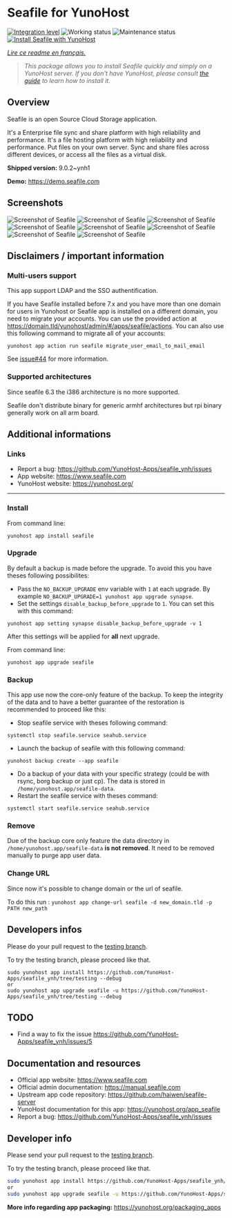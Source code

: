 <!--
N.B.: This README was automatically generated by https://github.com/YunoHost/apps/tree/master/tools/README-generator
It shall NOT be edited by hand.
-->

# Seafile for YunoHost

[![Integration level](https://dash.yunohost.org/integration/seafile.svg)](https://dash.yunohost.org/appci/app/seafile) ![Working status](https://ci-apps.yunohost.org/ci/badges/seafile.status.svg) ![Maintenance status](https://ci-apps.yunohost.org/ci/badges/seafile.maintain.svg)  
[![Install Seafile with YunoHost](https://install-app.yunohost.org/install-with-yunohost.svg)](https://install-app.yunohost.org/?app=seafile)

*[Lire ce readme en français.](./README_fr.md)*

> *This package allows you to install Seafile quickly and simply on a YunoHost server.
If you don't have YunoHost, please consult [the guide](https://yunohost.org/#/install) to learn how to install it.*

## Overview

Seafile is an open Source Cloud Storage application.

It's a Enterprise file sync and share platform with high reliability and performance. It's a file hosting platform with high reliability and performance. Put files on your own server. Sync and share files across different devices, or access all the files as a virtual disk.


**Shipped version:** 9.0.2~ynh1

**Demo:** https://demo.seafile.com

## Screenshots

![Screenshot of Seafile](./doc/screenshots/mobile-ios-client.jpg)
![Screenshot of Seafile](./doc/screenshots/drive-client.png)
![Screenshot of Seafile](./doc/screenshots/file-locking.jpg)
![Screenshot of Seafile](./doc/screenshots/access-logs.jpg)
![Screenshot of Seafile](./doc/screenshots/file-history.png)
![Screenshot of Seafile](./doc/screenshots/wiki_en.png)
![Screenshot of Seafile](./doc/screenshots/sharing-dialog.png)
![Screenshot of Seafile](./doc/screenshots/sync-client.jpg)

## Disclaimers / important information

### Multi-users support

This app support LDAP and the SSO authentification.

If you have Seafile installed before 7.x and you have more than one domain for users in Yunohost or Seafile app is installed on a different domain, you need to migrate your accounts.
You can use the provided action at https://domain.tld/yunohost/admin/#/apps/seafile/actions. You can also use this following command to migrate all of your accounts:
```
yunohost app action run seafile migrate_user_email_to_mail_email
```
See [issue#44](https://github.com/YunoHost-Apps/seafile_ynh/issues/44)
for more information.

### Supported architectures

Since seafile 6.3 the i386 architecture is no more supported.

Seafile don't distribute binary for generic armhf architectures but rpi binary generally work on all arm board.

<!--Limitations
------------

* Any known limitations.-->

Additional informations
-----------------------

### Links

 * Report a bug: https://github.com/YunoHost-Apps/seafile_ynh/issues
 * App website: https://www.seafile.com
 * YunoHost website: https://yunohost.org/

---

### Install

From command line:

`yunohost app install seafile`

### Upgrade

By default a backup is made before the upgrade. To avoid this you have theses following possibilites:
- Pass the `NO_BACKUP_UPGRADE` env variable with `1` at each upgrade. By example `NO_BACKUP_UPGRADE=1 yunohost app upgrade synapse`.
- Set the settings `disable_backup_before_upgrade` to `1`. You can set this with this command:

`yunohost app setting synapse disable_backup_before_upgrade -v 1`

After this settings will be applied for **all** next upgrade.

From command line:

`yunohost app upgrade seafile`

### Backup

This app use now the core-only feature of the backup. To keep the integrity of the data and to have a better guarantee of the restoration is recommended to proceed like this:

- Stop seafile service with theses following command:

`systemctl stop seafile.service seahub.service`

- Launch the backup of seafile with this following command:

`yunohost backup create --app seafile`

- Do a backup of your data with your specific strategy (could be with rsync, borg backup or just cp). The data is stored in `/home/yunohost.app/seafile-data`.
- Restart the seafile service with theses command:

`systemctl start seafile.service seahub.service`

### Remove

Due of the backup core only feature the data directory in `/home/yunohost.app/seafile-data` **is not removed**. It need to be removed manually to purge app user data.

### Change URL

Since now it's possible to change domain or the url of seafile.

To do this run : `yunohost app change-url seafile -d new_domain.tld -p PATH new_path`

Developers infos
----------------

Please do your pull request to the [testing branch](https://github.com/YunoHost-Apps/seafile_ynh/tree/testing).

To try the testing branch, please proceed like that.
```
sudo yunohost app install https://github.com/YunoHost-Apps/seafile_ynh/tree/testing --debug
or
sudo yunohost app upgrade seafile -u https://github.com/YunoHost-Apps/seafile_ynh/tree/testing --debug
```

TODO
----

- Find a way to fix the issue https://github.com/YunoHost-Apps/seafile_ynh/issues/5

## Documentation and resources

* Official app website: <https://www.seafile.com>
* Official admin documentation: <https://manual.seafile.com>
* Upstream app code repository: <https://github.com/haiwen/seafile-server>
* YunoHost documentation for this app: <https://yunohost.org/app_seafile>
* Report a bug: <https://github.com/YunoHost-Apps/seafile_ynh/issues>

## Developer info

Please send your pull request to the [testing branch](https://github.com/YunoHost-Apps/seafile_ynh/tree/testing).

To try the testing branch, please proceed like that.

``` bash
sudo yunohost app install https://github.com/YunoHost-Apps/seafile_ynh/tree/testing --debug
or
sudo yunohost app upgrade seafile -u https://github.com/YunoHost-Apps/seafile_ynh/tree/testing --debug
```

**More info regarding app packaging:** <https://yunohost.org/packaging_apps>
